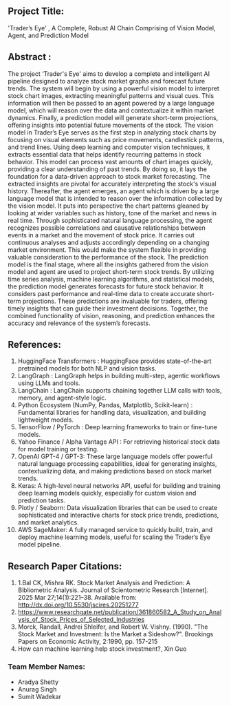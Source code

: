 ## Project Title: 
'Trader’s Eye' , A Complete, Robust AI Chain Comprising of Vision Model, Agent, and Prediction Model

## Abstract : 
The project ‘Trader's Eye' aims to develop a complete and intelligent AI pipeline designed to analyze stock market graphs and forecast future trends. The system will begin by using a powerful vision model to interpret stock chart images, extracting meaningful patterns and visual cues. This information will then be passed to an agent powered by a large language model, which will reason over the data and contextualize it within market dynamics. Finally, a prediction model will generate short-term projections, offering insights into potential future movements of the stock.
The vision model in Trader’s Eye serves as the first step in analyzing stock charts by focusing on visual elements such as price movements, candlestick patterns, and trend lines. Using deep learning and computer vision techniques, it extracts essential data that helps identify recurring patterns in stock behavior. This model can process vast amounts of chart images quickly, providing a clear understanding of past trends. By doing so, it lays the foundation for a data-driven approach to stock market forecasting. The extracted insights are pivotal for accurately interpreting the stock's visual history.
Thereafter, the agent emerges, an agent which is driven by a large language model that is intended to reason over the information collected by the vision model. It puts into perspective the chart patterns gleaned by looking at wider variables such as history, tone of the market and news in real time. Through sophisticated natural language processing, the agent recognizes possible correlations and causative relationships between events in a market and the movement of stock price. It carries out continuous analyses and adjusts accordingly depending on a changing market environment. This would make the system flexible in providing valuable consideration to the performance of the stock.
The prediction model is the final stage, where all the insights gathered from the vision model and agent are used to project short-term stock trends. By utilizing time series analysis, machine learning algorithms, and statistical models, the prediction model generates forecasts for future stock behavior. It considers past performance and real-time data to create accurate short-term projections. These predictions are invaluable for traders, offering timely insights that can guide their investment decisions. Together, the combined functionality of vision, reasoning, and prediction enhances the accuracy and relevance of the system’s forecasts.


## References: 
1. HuggingFace Transformers : HuggingFace provides state-of-the-art pretrained models for both NLP and vision tasks.
2. LangGraph : LangGraph helps in building multi-step, agentic workflows using LLMs and tools.
3. LangChain :  LangChain supports chaining together LLM calls with tools, memory, and agent-style logic.
4. Python Ecosystem (NumPy, Pandas, Matplotlib, Scikit-learn) : Fundamental libraries for handling data, visualization, and building lightweight models.
5. TensorFlow / PyTorch : Deep learning frameworks to train or fine-tune models.
6. Yahoo Finance / Alpha Vantage API :  For retrieving historical stock data for model training or testing.
7. OpenAI GPT-4 / GPT-3: These large language models offer powerful natural language processing capabilities, ideal for generating insights, contextualizing data, and making predictions based on stock market trends.
8. Keras: A high-level neural networks API, useful for building and training deep learning models quickly, especially for custom vision and prediction tasks.
9. Plotly / Seaborn: Data visualization libraries that can be used to create sophisticated and interactive charts for stock price trends, predictions, and market analytics.
10. AWS SageMaker: A fully managed service to quickly build, train, and deploy machine learning models, useful for scaling the Trader’s Eye model pipeline.

## Research Paper Citations:
1. 1.Bal CK, Mishra RK. Stock Market Analysis and Prediction: A Bibliometric Analysis. Journal of Scientometric Research [Internet]. 2025 Mar 27;14(1):221–38. Available from: http://dx.doi.org/10.5530/jscires.20251277
2. https://www.researchgate.net/publication/361860582_A_Study_on_Analysis_of_Stock_Prices_of_Selected_Industries
3. Morck, Randall, Andrei Shleifer, and Robert W. Vishny. (1990). "The Stock Market and Investment: Is the Market a Sideshow?". Brookings Papers on Economic Activity, 2:1990, pp. 157-215
4. How can machine learning help stock investment?, Xin Guo

### Team Member Names:

 - Aradya  Shetty
 - Anurag Singh
 - Sumit Wadekar 

         
